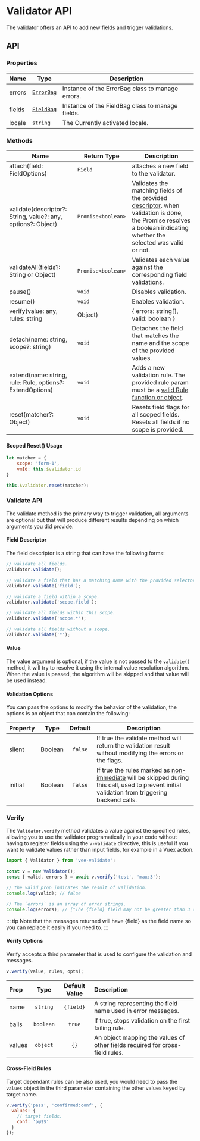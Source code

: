 # Validator API

The validator offers an API to add new fields and trigger validations.

## API

### Properties

|Name  | Type  | Description  |
|---------|---------|---------|
| errors | [`ErrorBag`](/api/errorbag.md)| Instance of the ErrorBag class to manage errors. |
| fields     | [`FieldBag`](https://github.com/baianat/vee-validate/blob/master/src/core/fieldBag.js)| Instance of the FieldBag class to manage fields. |
| locale | `string` | The Currently activated locale. |

### Methods

|Name  | Return Type  |Description  |
|---------|---------|---------|
| attach(field: FieldOptions) | `Field` | attaches a new field to the validator. |
| validate(descriptor?: String, value?: any, options?: Object) | `Promise<boolean>` | Validates the matching fields of the provided [descriptor](#field-descriptor). when validation is done, the Promise resolves a boolean indicating whether the selected was valid or not. |
| validateAll(fields?: String or Object) | `Promise<boolean>` | Validates each value against the corresponding field validations. |
| pause() | `void` | Disables validation. |
| resume() | `void` | Enables validation. |
| verify(value: any, rules: string | Object) | { errors: string[], valid: boolean } | [verify method](#verify) |
| detach(name: string, scope?: string) | `void` | Detaches the field that matches the name and the scope of the provided values. |
| extend(name: string, rule: Rule, options?: ExtendOptions) | `void` | Adds a new validation rule. The provided rule param must be a [valid Rule function or object](/guide/custom-rules.md). |
| reset(matcher?: Object) | `void` | Resets field flags for all scoped fields. Resets all fields if no scope is provided. |

#### Scoped Reset() Usage
```js
let matcher = {
    scope: 'form-1',
    vmId: this.$validator.id
}

this.$validator.reset(matcher);
```

### Validate API

The validate method is the primary way to trigger validation, all arguments are optional but that will produce different results depending on which arguments you did provide.

#### Field Descriptor

The field descriptor is a string that can have the following forms:

```js
// validate all fields.
validator.validate();

// validate a field that has a matching name with the provided selector.
validator.validate('field');

// validate a field within a scope.
validator.validate('scope.field');

// validate all fields within this scope.
validator.validate('scope.*');

// validate all fields without a scope.
validator.validate('*');
```

#### Value

The value argument is optional, if the value is not passed to the `validate()` method, it will try to resolve it using the internal value resolution algorithm. When the value is passed, the algorithm will be skipped and that value will be used instead.

#### Validation Options

You can pass the options to modify the behavior of the validation, the options is an object that can contain the following:

|Property |Type       |Default    |Description  |
|---------|:---------:|:---------:|-------------|
|silent   | Boolean   | `false`   | If true the validate method will return the validation result without modifying the errors or the flags. |
|initial  | Boolean   | `false`   | If true the rules marked as [non-immediate](/guide/custom-rules.md#non-immediate-rules) will be skipped during this call, used to prevent initial validation from triggering backend calls. |

### Verify

The `Validator.verify` method validates a value against the specified rules, allowing you to use the validator programatically in your code without having to register fields using the `v-validate` directive, this is useful if you want to validate values rather than input fields, for example in a Vuex action.

```js
import { Validator } from 'vee-validate';

const v = new Validator();
const { valid, errors } = await v.verify('test', 'max:3');

// the valid prop indicates the result of validation.
console.log(valid); // false

// The `errors` is an array of error strings.
console.log(errors); // ["The {field} field may not be greater than 3 characters."]
```

::: tip
  Note that the messages returned will have {field} as the field name so you can replace it easily if you need to.
:::

#### Verify Options

Verify accepts a third parameter that is used to configure the validation and messages.

```js
v.verify(value, rules, opts);
```

|Prop     |Type       | Default Value | Description                                                                  |
|:--------|:---------:|:-------------:|:-----------------------------------------------------------------------------|
|name     | `string`  | `{field}`     | A string representing the field name used in error messages.                 |
|bails    | `boolean` |  `true`       | If true, stops validation on the first failing rule.                         |
|values   | `object`  |    `{}`       | An object mapping the values of other fields required for cross-field rules. |

#### Cross-Field Rules

Target dependant rules can be also used, you would need to pass the `values` object in the third parameter containing the other values keyed by target name.

```js
v.verify('pass', 'confirmed:conf', {
  values: {
    // target fields.
    conf: 'p@$$'
  }
});
```